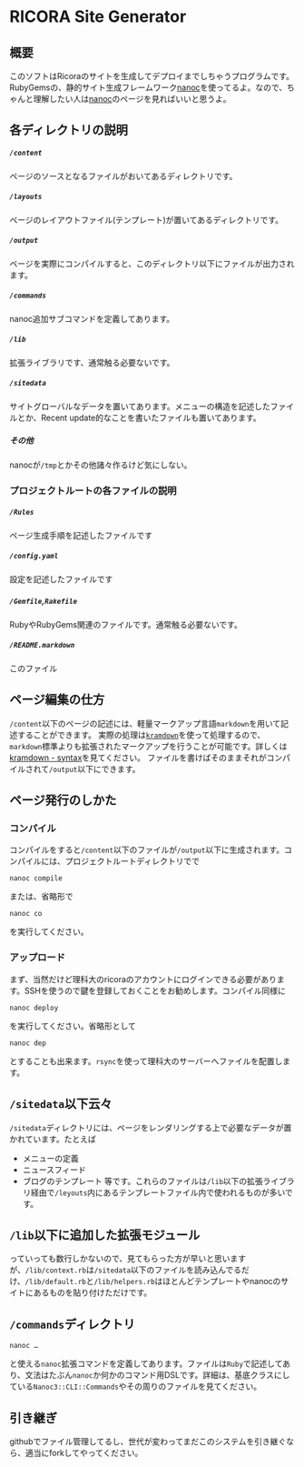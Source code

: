 
RICORA Site Generator
=====================


## 概要
このソフトはRicoraのサイトを生成してデプロイまでしちゃうプログラムです。
RubyGemsの、静的サイト生成フレームワーク[nanoc](https://nanoc.ws)を使ってるよ。なので、ちゃんと理解したい人は[nanoc](https://nanoc.ws)のページを見ればいいと思うよ。

## 各ディレクトリの説明
##### `/content`
ページのソースとなるファイルがおいてあるディレクトリです。
##### `/layouts`
ページのレイアウトファイル(テンプレート)が置いてあるディレクトリです。
##### `/output`
ページを実際にコンパイルすると、このディレクトリ以下にファイルが出力されます。
##### `/commands`
nanoc追加サブコマンドを定義してあります。
##### `/lib`
拡張ライブラリです、通常触る必要ないです。
##### `/sitedata`
サイトグローバルなデータを置いてあります。メニューの構造を記述したファイルとか、Recent update的なことを書いたファイルも置いてあります。
##### その他
nanocが`/tmp`とかその他諸々作るけど気にしない。

### プロジェクトルートの各ファイルの説明
##### `/Rules`
ページ生成手順を記述したファイルです
##### `/config.yaml`
設定を記述したファイルです
##### `/Gemfile`,`Rakefile`
RubyやRubyGems関連のファイルです。通常触る必要ないです。
##### `/README.markdown`
このファイル

## ページ編集の仕方
`/content`以下のページの記述には、軽量マークアップ言語`markdown`を用いて記述することができます。
実際の処理は[`kramdown`](http://kramdown.rubyforge.org/)を使って処理するので、`markdown`標準よりも拡張されたマークアップを行うことが可能です。詳しくは[kramdown - syntax](http://kramdown.rubyforge.org/syntax.html)を見てください。
ファイルを書けばそのままそれがコンパイルされて`/output`以下にできます。

## ページ発行のしかた
### コンパイル
コンパイルをすると`/content`以下のファイルが`/output`以下に生成されます。コンパイルには、プロジェクトルートディレクトリでで

	nanoc compile

または、省略形で

	nanoc co

を実行してください。

### アップロード
まず、当然だけど理科大のricoraのアカウントにログインできる必要があります。SSHを使うので鍵を登録しておくことをお勧めします。コンパイル同様に

	nanoc deploy

を実行してください。省略形として

    nanoc dep


とすることも出来ます。`rsync`を使って理科大のサーバーへファイルを配置します。

## `/sitedata`以下云々
`/sitedata`ディレクトリには、ページをレンダリングする上で必要なデータが置かれています。たとえば
* メニューの定義
* ニュースフィード
* ブログのテンプレート
等です。これらのファイルは`/lib`以下の拡張ライブラリ経由で`/leyouts`内にあるテンプレートファイル内で使われるものが多いです。

## `/lib`以下に追加した拡張モジュール
っていっても数行しかないので、見てもらった方が早いと思いますが、`/lib/context.rb`は`/sitedata`以下のファイルを読み込んでるだけ、`/lib/default.rb`と`/lib/helpers.rb`はほとんどテンプレートやnanocのサイトにあるものを貼り付けただけです。

## `/commands`ディレクトリ

    nanoc …

と使える`nanoc`拡張コマンドを定義してあります。ファイルは`Ruby`で記述してあり、文法はたぶん`nanoc`か何かのコマンド用DSLです。詳細は、基底クラスにしている`Nanoc3::CLI::Commands`やその周りのファイルを見てください。

## 引き継ぎ
githubでファイル管理してるし、世代が変わってまだこのシステムを引き継ぐなら、適当にforkしてやってください。

